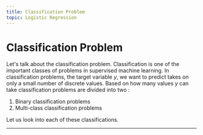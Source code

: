 ```yaml
---
title: Classification Problem
topic: Logistic Regression
---
```


# Classification Problem

Let's talk about the classification problem. Classification is one of the important classes of problems in supervised machine learning. In classification problems, the target variable $y$, we want to predict takes on only a small number of discrete values. Based on how many values $y$ can take classification problems are divided into two :

1. Binary classification problems
2. Multi-class classification problems

Let us look into each of these classifications.

---